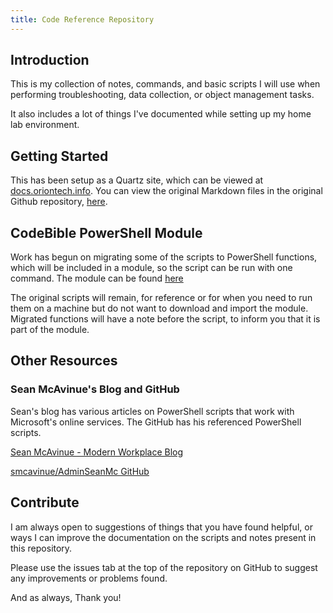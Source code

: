 ```yaml
---
title: Code Reference Repository
---
```


## Introduction

This is my collection of notes, commands, and basic scripts I will use when performing troubleshooting, data collection, or object management tasks.

It also includes a lot of things I've documented while setting up my home lab environment.

## Getting Started

This has been setup as a Quartz site, which can be viewed at [docs.oriontech.info](https://docs.oriontech.info). You can view the original Markdown files in the original Github repository, [here](https://github.com/HersheyTaichou/CodeBible). 

## CodeBible PowerShell Module

Work has begun on migrating some of the scripts to PowerShell functions, which will be included in a module, so the script can be run with one command. The module can be found [here](https://github.com/HersheyTaichou/CodeBible-Module)

The original scripts will remain, for reference or for when you need to run them on a machine but do not want to download and import the module. Migrated functions will have a note before the script, to inform you that it is part of the module.

## Other Resources

### Sean McAvinue's Blog and GitHub

Sean's blog has various articles on PowerShell scripts that work with Microsoft's online services. The GitHub has his referenced PowerShell scripts.

[Sean McAvinue - Modern Workplace Blog](https://seanmcavinue.net/)

[smcavinue/AdminSeanMc GitHub](https://github.com/smcavinue/AdminSeanMc)

## Contribute

I am always open to suggestions of things that you have found helpful, or ways I can improve the documentation on the scripts and notes present in this repository.

Please use the issues tab at the top of the repository on GitHub to suggest any improvements or problems found.

And as always, Thank you!

